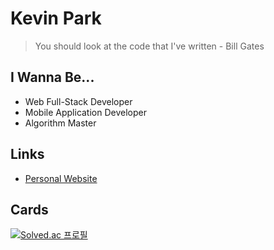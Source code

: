 # Kevin Park

> You should look at the code that I've written - Bill Gates

## I Wanna Be...
* Web Full-Stack Developer
* Mobile Application Developer
* Algorithm Master

## Links
* [Personal Website](https://komputer-p.github.io/Portfolio)

## Cards
[![Solved.ac 프로필](http://mazassumnida.wtf/api/v2/generate_badge?boj=komputer)](https://solved.ac/komputer)
